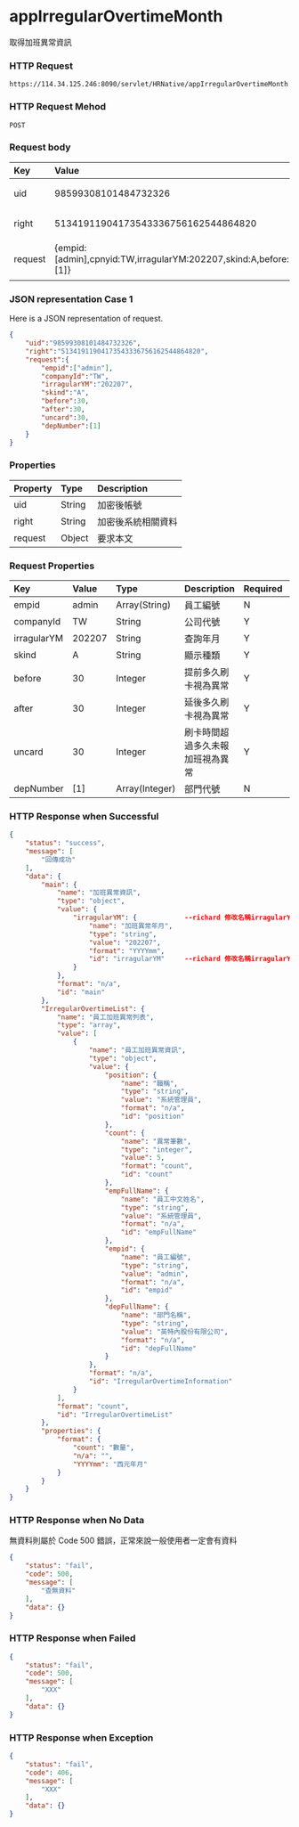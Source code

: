 # appIrregularOvertimeMonth
取得加班異常資訊

### HTTP Request
```
https://114.34.125.246:8090/servlet/HRNative/appIrregularOvertimeMonth
```

### HTTP Request Mehod
```
POST
```

### Request body
| Key | Value | Type | Description |
|:----------|:-------------|:-----|:------------|
| uid | 98599308101484732326 | String | 需透過appLogin取得
| right | 51341911904173543336756162544864820 | String | 需透過appLogin取得 |
| request | {empid:[admin],cpnyid:TW,irragularYM:202207,skind:A,before:30,after:30,uncard:30,depNumber:[1]} | Object | 查詢條件(depNumber/empid至少選一輸入)

### JSON representation Case 1
Here is a JSON representation of request.
```json
{
    "uid":"98599308101484732326",
    "right":"51341911904173543336756162544864820",
    "request":{
        "empid":["admin"], 
        "companyId":"TW",
        "irragularYM":"202207",
        "skind":"A",
        "before":30,
        "after":30,
        "uncard":30,
        "depNumber":[1]
    }
}
```

### Properties
| Property | Type | Description |
|:---------|:-----|:------------|
| uid   | String | 加密後帳號 |
| right | String | 加密後系統相關資料 |
| request | Object | 要求本文 |

### Request Properties
| Key | Value | Type | Description | Required | Format |
|:----------|:-------------|:-----|:------------|:------------|:------------|
| empid | admin | Array(String) | 員工編號 | N | n/a |
| companyId | TW | String | 公司代號 | Y | n/a |
| irragularYM | 202207 | String | 查詢年月 | Y | AC(YYYYmm) |
| skind | A | String | 顯示種類 | Y | n/a |
| before | 30 | Integer | 提前多久刷卡視為異常 | Y | n/a |
| after | 30 | Integer | 延後多久刷卡視為異常 | Y | n/a |
| uncard | 30 | Integer | 刷卡時間超過多久未報加班視為異常 | Y | n/a |
| depNumber | [1] | Array(Integer) | 部門代號 | N | n/a |

### HTTP Response when Successful
```json
{
    "status": "success",
    "message": [
        "回傳成功"
    ],
    "data": {
        "main": {
            "name": "加班異常資訊",
            "type": "object",
            "value": {
                "irragularYM": {            --richard 修改名稱irragularYM
                    "name": "加班異常年月",
                    "type": "string",
                    "value": "202207",
                    "format": "YYYYmm",
                    "id": "irragularYM"     --richard 修改名稱irragularYM
                }
            },
            "format": "n/a",
            "id": "main"
        },
        "IrregularOvertimeList": {
            "name": "員工加班異常列表",
            "type": "array",
            "value": [
                {
                    "name": "員工加班異常資訊",
                    "type": "object",
                    "value": {
                        "position": {
                            "name": "職稱",
                            "type": "string",
                            "value": "系統管理員",
                            "format": "n/a",
                            "id": "position"
                        },
                        "count": {
                            "name": "異常筆數",
                            "type": "integer",
                            "value": 5,
                            "format": "count",
                            "id": "count"
                        },
                        "empFullName": {
                            "name": "員工中文姓名",
                            "type": "string",
                            "value": "系統管理員",
                            "format": "n/a",
                            "id": "empFullName"
                        },
                        "empid": {
                            "name": "員工編號",
                            "type": "string",
                            "value": "admin",
                            "format": "n/a",
                            "id": "empid"
                        },
                        "depFullName": {
                            "name": "部門名稱",
                            "type": "string",
                            "value": "英特內股份有限公司",
                            "format": "n/a",
                            "id": "depFullName"
                        }
                    },
                    "format": "n/a",
                    "id": "IrregularOvertimeInformation"
                }
            ],
            "format": "count",
            "id": "IrregularOvertimeList"
        },
        "properties": {
            "format": {
                "count": "數量",
                "n/a": "",
                "YYYYmm": "西元年月"
            }
        }
    }
}
```

### HTTP Response when No Data
無資料則屬於 Code 500 錯誤，正常來說一般使用者一定會有資料
```json
{
    "status": "fail",
    "code": 500,
    "message": [
        "查無資料"
    ],
    "data": {}
}
```

### HTTP Response when Failed
```json
{
    "status": "fail",
    "code": 500,
    "message": [
        "XXX"
    ],
    "data": {}
}
```

### HTTP Response when Exception
```json
{
    "status": "fail",
    "code": 406,
    "message": [
        "XXX"
    ],
    "data": {}
}
```
